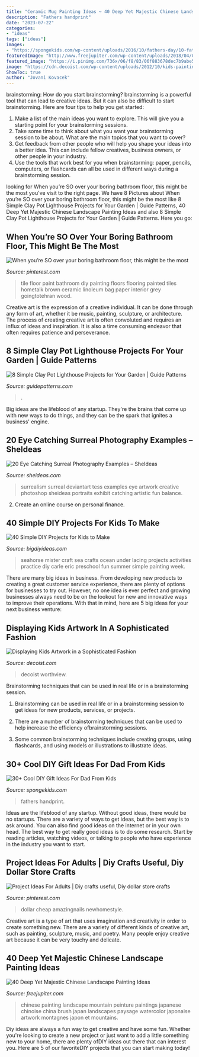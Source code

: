 ```yaml
---
title: "Ceramic Mug Painting Ideas ~ 40 Deep Yet Majestic Chinese Landscape Painting Ideas"
description: "Fathers handprint"
date: "2023-07-22"
categories:
- "ideas"
tags: ["ideas"]
images:
- "https://spongekids.com/wp-content/uploads/2016/10/fathers-day/10-fathers-day-ideas.jpg"
featuredImage: "http://www.freejupiter.com/wp-content/uploads/2018/04/Chinese-Landscape-Painting-Ideas-15.jpg"
featured_image: "https://i.pinimg.com/736x/06/f8/83/06f883678dec7b9abe51617d86d3c7b4.jpg"
image: "https://cdn.decoist.com/wp-content/uploads/2012/10/kids-paintings-on-the-walls.jpg"
ShowToc: true
author: "Jovani Kovacek"
---
```



brainstorming: How do you start brainstorming?
brainstorming is a powerful tool that can lead to creative ideas. But it can also be difficult to start brainstorming. Here are four tips to help you get started: 
1. Make a list of the main ideas you want to explore. This will give you a starting point for your brainstorming sessions.
2. Take some time to think about what you want your brainstorming session to be about. What are the main topics that you want to cover? 
3. Get feedback from other people who will help you shape your ideas into a better idea. This can include fellow creatives, business owners, or other people in your industry. 
4. Use the tools that work best for you when brainstorming: paper, pencils, computers, or flashcards can all be used in different ways during a brainstorming session.

	

		
looking for When you’re SO over your boring bathroom floor, this might be the most you've visit to the right page. We have 8 Pictures about When you’re SO over your boring bathroom floor, this might be the most like 8 Simple Clay Pot Lighthouse Projects for Your Garden | Guide Patterns, 40 Deep Yet Majestic Chinese Landscape Painting Ideas and also 8 Simple Clay Pot Lighthouse Projects for Your Garden | Guide Patterns. Here you go:
		
    
## When You’re SO Over Your Boring Bathroom Floor, This Might Be The Most

<img loading=lazy src="https://i.pinimg.com/736x/46/65/e1/4665e122ae5c8fb5ef41066b7cd39659.jpg" onerror="this.onerror=null;this.src='https://tse1.mm.bing.net/th?id=OIP.uhrq73GziBvZEXfP9GZFzwHaJ3&amp;pid=15.1';" alt="When you’re SO over your boring bathroom floor, this might be the most">

_Source: pinterest.com_

>tile floor paint bathroom diy painting floors flooring painted tiles hometalk brown ceramic linoleum bag paper interior grey goingtotehran wood. 

	

Creative art is the expression of a creative individual. It can be done through any form of art, whether it be music, painting, sculpture, or architecture. The process of creating creative art is often convoluted and requires an influx of ideas and inspiration. It is also a time consuming endeavor that often requires patience and perseverance.

    
## 8 Simple Clay Pot Lighthouse Projects For Your Garden | Guide Patterns

<img loading=lazy src="https://www.guidepatterns.com/wp-content/uploads/2016/08/Clay-Pot-Lighthouse.jpg" onerror="this.onerror=null;this.src='https://tse4.mm.bing.net/th?id=OIP.siOZbjV_Aa9L1H0ORXDibAHaJ3&amp;pid=15.1';" alt="8 Simple Clay Pot Lighthouse Projects for Your Garden | Guide Patterns">

_Source: guidepatterns.com_

>. 

	

Big ideas are the lifeblood of any startup. They're the brains that come up with new ways to do things, and they can be the spark that ignites a business' engine.

    
## 20 Eye Catching Surreal Photography Examples – SheIdeas

<img loading=lazy src="https://www.sheideas.com/wp-content/uploads/2017/02/Surrealism.jpg" onerror="this.onerror=null;this.src='https://tse3.mm.bing.net/th?id=OIP.54OMGELN_UJ6zV2U4azxHwHaE8&amp;pid=15.1';" alt="20 Eye Catching Surreal Photography Examples – SheIdeas">

_Source: sheideas.com_

>surrealism surreal deviantart tess examples eye artwork creative photoshop sheideas portraits exhibit catching artistic fun balance. 

	

2. Create an online course on personal finance.

    
## 40 Simple DIY Projects For Kids To Make

<img loading=lazy src="http://www.bigdiyideas.com/wp-content/uploads/2015/06/Mister-Seahorse-Craft.jpg" onerror="this.onerror=null;this.src='https://tse3.mm.bing.net/th?id=OIP._whv9kbReoDw8Ho7hIjpowHaLH&amp;pid=15.1';" alt="40 Simple DIY Projects for Kids to Make">

_Source: bigdiyideas.com_

>seahorse mister craft sea crafts ocean under lacing projects activities practice diy carle eric preschool fun summer simple painting week. 

	

There are many big ideas in business. From developing new products to creating a great customer service experience, there are plenty of options for businesses to try out. However, no one idea is ever perfect and growing businesses always need to be on the lookout for new and innovative ways to improve their operations. With that in mind, here are 5 big ideas for your next business venture: 

    
## Displaying Kids Artwork In A Sophisticated Fashion

<img loading=lazy src="https://cdn.decoist.com/wp-content/uploads/2012/10/kids-paintings-on-the-walls.jpg" onerror="this.onerror=null;this.src='https://tse1.mm.bing.net/th?id=OIP.sqkuH9s0RN6DULPouogqYwHaFf&amp;pid=15.1';" alt="Displaying Kids Artwork in a Sophisticated Fashion">

_Source: decoist.com_

>decoist worthview. 

	

Brainstorming techniques that can be used in real life or in a brainstorming session.
1. Brainstorming can be used in real life or in a brainstorming session to get ideas for new products, services, or projects.
2. There are a number of brainstorming techniques that can be used to help increase the efficiency ofbrainstorming sessions.

3. Some common brainstorming techniques include creating groups, using flashcards, and using models or illustrations to illustrate ideas.

    
## 30+ Cool DIY Gift Ideas For Dad From Kids

<img loading=lazy src="https://spongekids.com/wp-content/uploads/2016/10/fathers-day/10-fathers-day-ideas.jpg" onerror="this.onerror=null;this.src='https://tse3.mm.bing.net/th?id=OIP.AzQ7TfRuhRT1QwDr2FKDUwHaRg&amp;pid=15.1';" alt="30+ Cool DIY Gift Ideas For Dad From Kids">

_Source: spongekids.com_

>fathers handprint. 

	

Ideas are the lifeblood of any startup. Without good ideas, there would be no startups. There are a variety of ways to get ideas, but the best way is to ask around. You can also find good ideas on the internet or in your own head. The best way to get really good ideas is to do some research. Start by reading articles, watching videos, or talking to people who have experience in the industry you want to start.

    
## Project Ideas For Adults | Diy Crafts Useful, Diy Dollar Store Crafts

<img loading=lazy src="https://i.pinimg.com/736x/06/f8/83/06f883678dec7b9abe51617d86d3c7b4.jpg" onerror="this.onerror=null;this.src='https://tse2.mm.bing.net/th?id=OIP.dbs5GSYnCHR9WzP5iH6W7QHaO0&amp;pid=15.1';" alt="Project Ideas For Adults | Diy crafts useful, Diy dollar store crafts">

_Source: pinterest.com_

>dollar cheap amazingnails newhomestyle. 

	

Creative art is a type of art that uses imagination and creativity in order to create something new. There are a variety of different kinds of creative art, such as painting, sculpture, music, and poetry. Many people enjoy creative art because it can be very touchy and delicate.

    
## 40 Deep Yet Majestic Chinese Landscape Painting Ideas

<img loading=lazy src="http://www.freejupiter.com/wp-content/uploads/2018/04/Chinese-Landscape-Painting-Ideas-15.jpg" onerror="this.onerror=null;this.src='https://tse4.mm.bing.net/th?id=OIP.5_jhMkWayE_Z1I_4M741lgHaKr&amp;pid=15.1';" alt="40 Deep Yet Majestic Chinese Landscape Painting Ideas">

_Source: freejupiter.com_

>chinese painting landscape mountain peinture paintings japanese chinoise china brush japan landscapes paysage watercolor japonaise artwork montagnes japon et mountains. 

	

Diy ideas are always a fun way to get creative and have some fun. Whether you're looking to create a new project or just want to add a little something new to your home, there are plenty ofDIY ideas out there that can interest you. Here are 5 of our favoriteDIY projects that you can start making today!

